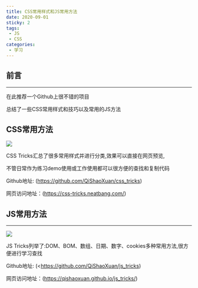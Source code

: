 ```yaml
---
title: CSS常用样式和JS常用方法
date: 2020-09-01
sticky: 2
tags:
 - JS
 - CSS
categories: 
 - 学习
---
```


## 前言

---

在此推荐一个Github上很不错的项目

总结了一些CSS常用样式和技巧以及常用的JS方法

## CSS常用方法

![](/img/learn/2020/0901/p1.png)

CSS Tricks汇总了很多常用样式并进行分类,效果可以直接在网页预览,

不管日常作为练习demo使用或工作使用都可以很方便的查找和复制代码

Github地址: (<https://github.com/QiShaoXuan/css_tricks>)

网页访问地址：(<https://css-tricks.neatbang.com/>)

## JS常用方法

---

![](/img/learn/2020/0901/p2.png)

JS Tricks列举了:DOM、BOM、数组、日期、数字、cookies多种常用方法,很方便进行学习查找

Github地址: (<<https://github.com/QiShaoXuan/js_tricks>)

网页访问地址：(<https://qishaoxuan.github.io/js_tricks/>)
